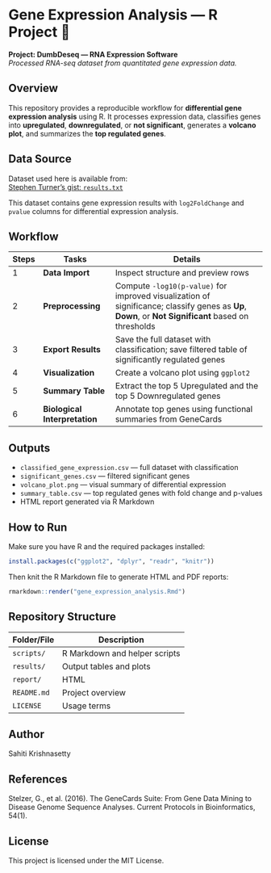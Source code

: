 # Gene Expression Analysis — R Project 🧬  

**Project: DumbDeseq — RNA Expression Software**  
*Processed RNA-seq dataset from quantitated gene expression data.*  

## Overview 
This repository provides a reproducible workflow for **differential gene expression analysis** using R. It processes expression data, classifies genes into **upregulated**, **downregulated**, or **not significant**, generates a **volcano plot**, and summarizes the **top regulated genes**.  

## Data Source
Dataset used here is available from:  
[Stephen Turner’s gist: `results.txt`](https://gist.githubusercontent.com/stephenturner/806e31fce55a8b7175af/raw/1a507c4c3f9f1baaa3a69187223ff3d3050628d4/results.txt)  

This dataset contains gene expression results with `log2FoldChange` and `pvalue` columns for differential expression analysis.  

## Workflow

| Steps | Tasks | Details |
|------|------|---------|
| 1 | **Data Import** | Inspect structure and preview rows |
| 2 | **Preprocessing** | Compute `-log10(p-value)` for improved visualization of significance; classify genes as **Up**, **Down**, or **Not Significant** based on thresholds |
| 3 | **Export Results** | Save the full dataset with classification; save filtered table of significantly regulated genes |
| 4 | **Visualization** | Create a volcano plot using `ggplot2` |
| 5 | **Summary Table** | Extract the top 5 Upregulated and the top 5 Downregulated genes |
| 6 | **Biological Interpretation** | Annotate top genes using functional summaries from GeneCards |  

## Outputs  
- `classified_gene_expression.csv` — full dataset with classification  
- `significant_genes.csv` — filtered significant genes  
- `volcano_plot.png` — visual summary of differential expression  
- `summary_table.csv` — top regulated genes with fold change and p-values  
-  HTML report generated via R Markdown  

## How to Run  
Make sure you have R and the required packages installed:

```r
install.packages(c("ggplot2", "dplyr", "readr", "knitr"))
```
Then knit the R Markdown file to generate HTML and PDF reports:
```r
rmarkdown::render("gene_expression_analysis.Rmd")
```

## Repository Structure

| Folder/File | Description |
|-------------|-------------|
| `scripts/`  | R Markdown and helper scripts |
| `results/`  | Output tables and plots |
| `report/`   | HTML |
| `README.md` | Project overview |
| `LICENSE`   | Usage terms |



## Author
Sahiti Krishnasetty

## References
Stelzer, G., et al. (2016). The GeneCards Suite: From Gene Data Mining to Disease Genome Sequence Analyses. Current Protocols in Bioinformatics, 54(1).

## License
This project is licensed under the MIT License.
